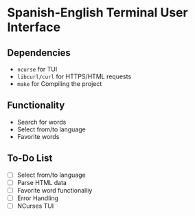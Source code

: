 # Spanish-English Terminal User Interface

## Dependencies
- `ncurse` for TUI
- `libcurl/curl` for HTTPS/HTML requests
- `make` for Compiling the project

## Functionality
- Search for words
- Select from/to language
- Favorite words

## To-Do List 
- [ ] Select from/to language
- [ ] Parse HTML data
- [ ] Favorite word functionalliy
- [ ] Error Handling
- [ ] NCurses TUI
